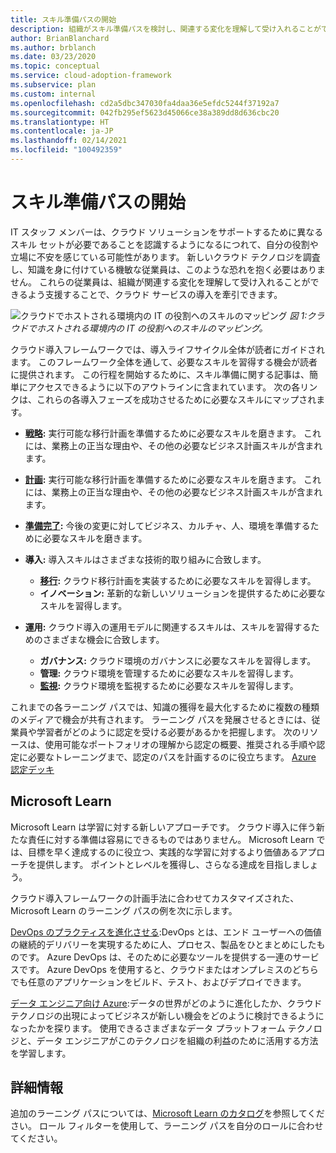 ```yaml
---
title: スキル準備パスの開始
description: 組織がスキル準備パスを検討し、関連する変化を理解して受け入れることができるよう支援することで、クラウド サービスの導入を牽引します。
author: BrianBlanchard
ms.author: brblanch
ms.date: 03/23/2020
ms.topic: conceptual
ms.service: cloud-adoption-framework
ms.subservice: plan
ms.custom: internal
ms.openlocfilehash: cd2a5dbc347030fa4daa36e5efdc5244f37192a7
ms.sourcegitcommit: 042fb295ef5623d45066ce38a389dd8d636cbc20
ms.translationtype: HT
ms.contentlocale: ja-JP
ms.lasthandoff: 02/14/2021
ms.locfileid: "100492359"
---
```

# <a name="get-started-on-a-skills-readiness-path"></a>スキル準備パスの開始

IT スタッフ メンバーは、クラウド ソリューションをサポートするために異なるスキル セットが必要であることを認識するようになるにつれて、自分の役割や立場に不安を感じている可能性があります。 新しいクラウド テクノロジを調査し、知識を身に付けている機敏な従業員は、このような恐れを抱く必要はありません。 これらの従業員は、組織が関連する変化を理解して受け入れることができるよう支援することで、クラウド サービスの導入を牽引できます。

![クラウドでホストされる環境内の IT の役割へのスキルのマッピング](../_images/skills-guidance.png)
_図 1:クラウドでホストされる環境内の IT の役割へのスキルのマッピング。_

クラウド導入フレームワークでは、導入ライフサイクル全体が読者にガイドされます。 このフレームワーク全体を通して、必要なスキルを習得する機会が読者に提供されます。 この行程を開始するために、スキル準備に関する記事は、簡単にアクセスできるように以下のアウトラインに含まれています。 次の各リンクは、これらの各導入フェーズを成功させるために必要なスキルにマップされます。

- **[戦略](../strategy/suggested-skills.md):** 実行可能な移行計画を準備するために必要なスキルを磨きます。 これには、業務上の正当な理由や、その他の必要なビジネス計画スキルが含まれます。
- **[計画](./suggested-skills.md):** 実行可能な移行計画を準備するために必要なスキルを磨きます。 これには、業務上の正当な理由や、その他の必要なビジネス計画スキルが含まれます。
- **[準備完了](../ready/suggested-skills.md):** 今後の変更に対してビジネス、カルチャ、人、環境を準備するために必要なスキルを磨きます。

- **導入:** 導入スキルはさまざまな技術的取り組みに合致します。
  - **[移行](../migrate/suggested-skills.md):** クラウド移行計画を実装するために必要なスキルを習得します。
  - **イノベーション:** 革新的な新しいソリューションを提供するために必要なスキルを習得します。

- **運用:** クラウド導入の運用モデルに関連するスキルは、スキルを習得するためのさまざまな機会に合致します。
  - **ガバナンス:** クラウド環境のガバナンスに必要なスキルを習得します。
  - **管理:** クラウド環境を管理するために必要なスキルを習得します。
  - **[監視](../manage/monitor/suggested-skills.md):** クラウド環境を監視するために必要なスキルを習得します。

これまでの各ラーニング パスでは、知識の獲得を最大化するために複数の種類のメディアで機会が共有されます。 ラーニング パスを発展させるときには、従業員や学習者がどのように認定を受ける必要があるかを把握します。 次のリソースは、使用可能なポートフォリオの理解から認定の概要、推奨される手順や認定に必要なトレーニングまで、認定のパスを計画するのに役立ちます。 [Azure 認定デッキ](https://aka.ms/azuretraincertdeck) 

## <a name="microsoft-learn"></a>Microsoft Learn

Microsoft Learn は学習に対する新しいアプローチです。 クラウド導入に伴う新たな責任に対する準備は容易にできるものではありません。 Microsoft Learn では、目標を早く達成するのに役立つ、実践的な学習に対するより価値あるアプローチを提供します。 ポイントとレベルを獲得し、さらなる達成を目指しましょう。

クラウド導入フレームワークの計画手法に合わせてカスタマイズされた、Microsoft Learn のラーニング パスの例を次に示します。

<!-- docutune:ignore "on premises" -->

[DevOps のプラクティスを進化させる](/learn/paths/evolve-your-devops-practices):DevOps とは、エンド ユーザーへの価値の継続的デリバリーを実現するために人、プロセス、製品をひとまとめにしたものです。 Azure DevOps は、そのために必要なツールを提供する一連のサービスです。 Azure DevOps を使用すると、クラウドまたはオンプレミスのどちらでも任意のアプリケーションをビルド、テスト、およびデプロイできます。

[データ エンジニア向け Azure](/learn/paths/azure-for-the-data-engineer):データの世界がどのように進化したか、クラウド テクノロジの出現によってビジネスが新しい機会をどのように検討できるようになったかを探ります。 使用できるさまざまなデータ プラットフォーム テクノロジと、データ エンジニアがこのテクノロジを組織の利益のために活用する方法を学習します。

## <a name="learn-more"></a>詳細情報

追加のラーニング パスについては、[Microsoft Learn のカタログ](/learn/browse)を参照してください。 ロール フィルターを使用して、ラーニング パスを自分のロールに合わせてください。
